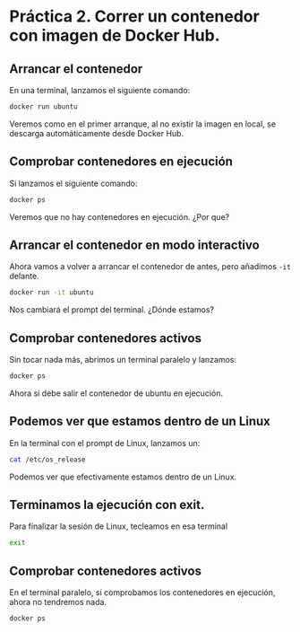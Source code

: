 # Práctica 2. Correr un contenedor con imagen de Docker Hub.

## Arrancar el contenedor

En una terminal, lanzamos el siguiente comando:

```bash
docker run ubuntu
```

Veremos como en el primer arranque, al no existir la imagen en local, se descarga automáticamente desde Docker Hub.

## Comprobar contenedores en ejecución

Si lanzamos el siguiente comando:

```bash
docker ps
```

Veremos que no hay contenedores en ejecución. ¿Por que?

## Arrancar el contenedor en modo interactivo

Ahora vamos a volver a arrancar el contenedor de antes, pero añadimos `-it` delante.

```bash
docker run -it ubuntu
```

Nos cambiará el prompt del terminal. ¿Dónde estamos?

## Comprobar contenedores activos

Sin tocar nada más, abrimos un terminal paralelo y lanzamos:

```bash
docker ps
```

Ahora si debe salir el contenedor de ubuntu en ejecución.

## Podemos ver que estamos dentro de un Linux

En la terminal con el prompt de Linux, lanzamos un:

```bash
cat /etc/os_release
```

Podemos ver que efectivamente estamos dentro de un Linux.

## Terminamos la ejecución con exit.

Para finalizar la sesión de Linux, tecleamos en esa terminal

```bash
exit
```

## Comprobar contenedores activos

En el terminal paralelo, si comprobamos los contenedores en ejecución, ahora no tendremos nada.

```bash
docker ps
```
